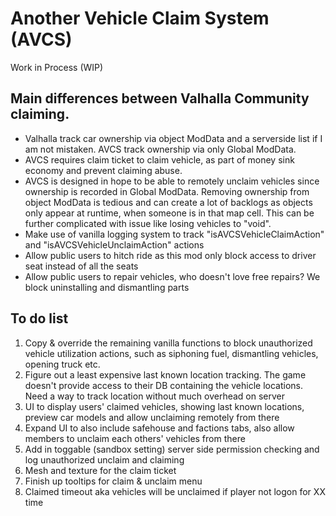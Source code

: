 # Another Vehicle Claim System (AVCS)
Work in Process (WIP)
## Main differences between Valhalla Community claiming.
- Valhalla track car ownership via object ModData and a serverside list if I am not mistaken. AVCS track ownership via only Global ModData.
- AVCS requires claim ticket to claim vehicle, as part of money sink economy and prevent claiming abuse.
- AVCS is designed in hope to be able to remotely unclaim vehicles since ownership is recorded in Global ModData. Removing ownership from object ModData is tedious and can create a lot of backlogs as objects only appear at runtime, when someone is in that map cell. This can be further complicated with issue like losing vehicles to "void".
- Make use of vanilla logging system to track "isAVCSVehicleClaimAction" and "isAVCSVehicleUnclaimAction" actions
- Allow public users to hitch ride as this mod only block access to driver seat instead of all the seats
- Allow public users to repair vehicles, who doesn't love free repairs? We block uninstalling and dismantling parts
## To do list
1. Copy & override the remaining vanilla functions to block unauthorized vehicle utilization actions, such as siphoning fuel, dismantling vehicles, opening truck etc.
2. Figure out a least expensive last known location tracking. The game doesn't provide access to their DB containing the vehicle locations. Need a way to track location without much overhead on server
3. UI to display users' claimed vehicles, showing last known locations, preview car models and allow unclaiming remotely from there
4. Expand UI to also include safehouse and factions tabs, also allow members to unclaim each others' vehicles from there
5. Add in toggable (sandbox setting) server side permission checking and log unauthorized unclaim and claiming
6. Mesh and texture for the claim ticket
7. Finish up tooltips for claim & unclaim menu
8. Claimed timeout aka vehicles will be unclaimed if player not logon for XX time
